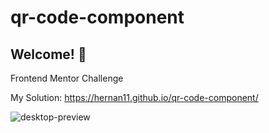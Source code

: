 # qr-code-component
## Welcome! 👋

Frontend Mentor Challenge 

My Solution: https://hernan11.github.io/qr-code-component/

![desktop-preview](https://user-images.githubusercontent.com/26915529/165781865-0d14dfe3-07e0-423d-95d4-0f12578b0ee1.jpg)

